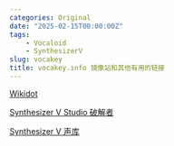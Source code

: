 ```yaml
---
categories: Original
date: "2025-02-15T00:00:00Z"
tags:
    - Vocaloid
    - SynthesizerV
slug: vocakey
title: vocakey.info 镜像站和其他有用的链接
---
```


[Wikidot](http://vocakey.wikidot.com/)

[Synthesizer V Studio 破解者](https://jinpwnsoft.re/)

[Synthesizer V 声库](https://synthv.me/)

<script>
    console.log(atob("U3ludGhlc2l6ZXIgViBTaGFycDogOUtWTFlaTVpVNzVUMFBBSU83SDNCUlo5SQ=="));
</script>
